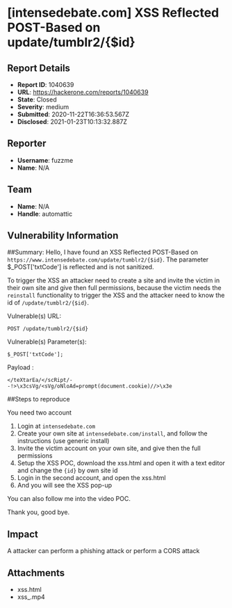 # [intensedebate.com] XSS Reflected POST-Based on update/tumblr2/{$id}

## Report Details
- **Report ID**: 1040639
- **URL**: https://hackerone.com/reports/1040639
- **State**: Closed
- **Severity**: medium
- **Submitted**: 2020-11-22T16:36:53.567Z
- **Disclosed**: 2021-01-23T10:13:32.887Z

## Reporter
- **Username**: fuzzme
- **Name**: N/A

## Team
- **Name**: N/A
- **Handle**: automattic

## Vulnerability Information
##Summary:
Hello, I have found an XSS Reflected POST-Based on `https://www.intensedebate.com/update/tumblr2/{$id}`.
The parameter $_POST['txtCode'] is reflected and is not sanitized.

To trigger the XSS an attacker need to create a site and invite the victim in their own site and give then full permissions, because the victim needs the `reinstall` functionality to trigger the XSS and the attacker need to know the id of `/update/tumblr2/{$id}`.

Vulnerable(s) URL:

```
POST /update/tumblr2/{$id}
```

Vulnerable(s) Parameter(s):

```
$_POST['txtCode'];
```

Payload :
```
</teXtarEa/</scRipt/--!>\x3csVg/<sVg/oNloAd=prompt(document.cookie)//>\x3e
```

##Steps to reproduce

You need two account

1. Login at ```intensedebate.com```
2. Create your own site at ```intensedebate.com/install```, and follow the instructions (use generic install)
3. Invite the victim account on your own site, and give then the full permissions
4. Setup the XSS POC, download the xss.html and open it with a text editor and change the `{id}` by own site id
5. Login in the second account, and open the xss.html 
6. And you will see the XSS pop-up

You can also follow me into the video POC.

Thank you, good bye.

## Impact

A attacker can perform a phishing attack or perform a CORS attack

## Attachments
- xss.html
- xss_.mp4

